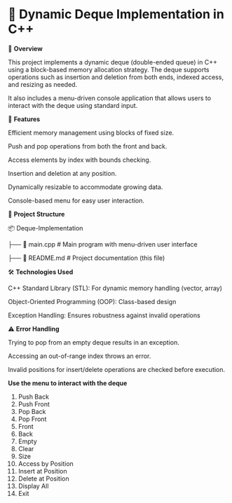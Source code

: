 # 🚀 **Dynamic Deque Implementation in C++**

📌 **Overview**

This project implements a dynamic deque (double-ended queue) in C++ using a block-based memory allocation strategy. The deque supports operations such as insertion and deletion from both ends, indexed access, and resizing as needed.

It also includes a menu-driven console application that allows users to interact with the deque using standard input.

🔧 **Features**

Efficient memory management using blocks of fixed size.

Push and pop operations from both the front and back.

Access elements by index with bounds checking.

Insertion and deletion at any position.

Dynamically resizable to accommodate growing data.

Console-based menu for easy user interaction.

📂 **Project Structure**

📦 Deque-Implementation

├── 📜 main.cpp          # Main program with menu-driven user interface

├── 📜 README.md         # Project documentation (this file)

🛠️ **Technologies Used**

C++ Standard Library (STL): For dynamic memory handling (vector, array)

Object-Oriented Programming (OOP): Class-based design

Exception Handling: Ensures robustness against invalid operations

⚠️ **Error Handling**

Trying to pop from an empty deque results in an exception.

Accessing an out-of-range index throws an error.

Invalid positions for insert/delete operations are checked before execution.

 **Use the menu to interact with the deque**
1. Push Back
2. Push Front
3. Pop Back
4. Pop Front
5. Front
6. Back
7. Empty
8. Clear
9. Size
10. Access by Position
11. Insert at Position
12. Delete at Position
13. Display All
14. Exit
